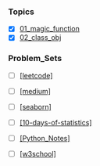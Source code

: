 ### Topics
- [x] [01_magic_function](https://github.com/krystinli/code_snippet_collection/blob/master/magic_function.ipynb)
- [x] [02_class_obj](https://github.com/krystinli/code_snippet_collection/blob/master/class_obj.ipynb)

### Problem_Sets
- [ ] [[leetcode]](https://leetcode.com/)
- [ ] [[medium]](https://medium.com/)
- [ ] [[seaborn]](https://seaborn.pydata.org/tutorial.html)
- [ ] [[10-days-of-statistics]](https://www.hackerrank.com/domains/tutorials/10-days-of-statistics)
- [ ] [[Python_Notes]](https://github.com/krystinli/Learnings/blob/master/01_Python.md)
- [ ] [[w3school]](https://www.w3schools.com/python/python_classes.asp)


